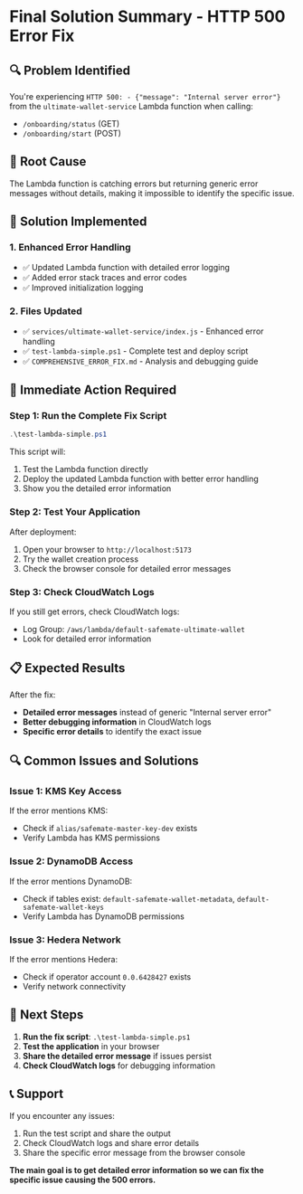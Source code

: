# Final Solution Summary - HTTP 500 Error Fix

## 🔍 **Problem Identified**

You're experiencing `HTTP 500: - {"message": "Internal server error"}` from the `ultimate-wallet-service` Lambda function when calling:
- `/onboarding/status` (GET)
- `/onboarding/start` (POST)

## 🎯 **Root Cause**

The Lambda function is catching errors but returning generic error messages without details, making it impossible to identify the specific issue.

## 🔧 **Solution Implemented**

### **1. Enhanced Error Handling**
- ✅ Updated Lambda function with detailed error logging
- ✅ Added error stack traces and error codes
- ✅ Improved initialization logging

### **2. Files Updated**
- ✅ `services/ultimate-wallet-service/index.js` - Enhanced error handling
- ✅ `test-lambda-simple.ps1` - Complete test and deploy script
- ✅ `COMPREHENSIVE_ERROR_FIX.md` - Analysis and debugging guide

## 🚀 **Immediate Action Required**

### **Step 1: Run the Complete Fix Script**
```powershell
.\test-lambda-simple.ps1
```

This script will:
1. Test the Lambda function directly
2. Deploy the updated Lambda function with better error handling
3. Show you the detailed error information

### **Step 2: Test Your Application**
After deployment:
1. Open your browser to `http://localhost:5173`
2. Try the wallet creation process
3. Check the browser console for detailed error messages

### **Step 3: Check CloudWatch Logs**
If you still get errors, check CloudWatch logs:
- Log Group: `/aws/lambda/default-safemate-ultimate-wallet`
- Look for detailed error information

## 📋 **Expected Results**

After the fix:
- **Detailed error messages** instead of generic "Internal server error"
- **Better debugging information** in CloudWatch logs
- **Specific error details** to identify the exact issue

## 🔍 **Common Issues and Solutions**

### **Issue 1: KMS Key Access**
If the error mentions KMS:
- Check if `alias/safemate-master-key-dev` exists
- Verify Lambda has KMS permissions

### **Issue 2: DynamoDB Access**
If the error mentions DynamoDB:
- Check if tables exist: `default-safemate-wallet-metadata`, `default-safemate-wallet-keys`
- Verify Lambda has DynamoDB permissions

### **Issue 3: Hedera Network**
If the error mentions Hedera:
- Check if operator account `0.0.6428427` exists
- Verify network connectivity

## 🎯 **Next Steps**

1. **Run the fix script**: `.\test-lambda-simple.ps1`
2. **Test the application** in your browser
3. **Share the detailed error message** if issues persist
4. **Check CloudWatch logs** for debugging information

## 📞 **Support**

If you encounter any issues:
1. Run the test script and share the output
2. Check CloudWatch logs and share error details
3. Share the specific error message from the browser console

**The main goal is to get detailed error information so we can fix the specific issue causing the 500 errors.**
